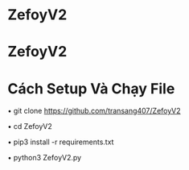 # ZefoyV2

# ZefoyV2
# Cách Setup Và Chạy File
 • git clone https://github.com/transang407/ZefoyV2

 • cd ZefoyV2

 • pip3 install -r requirements.txt
 
 • python3 ZefoyV2.py

